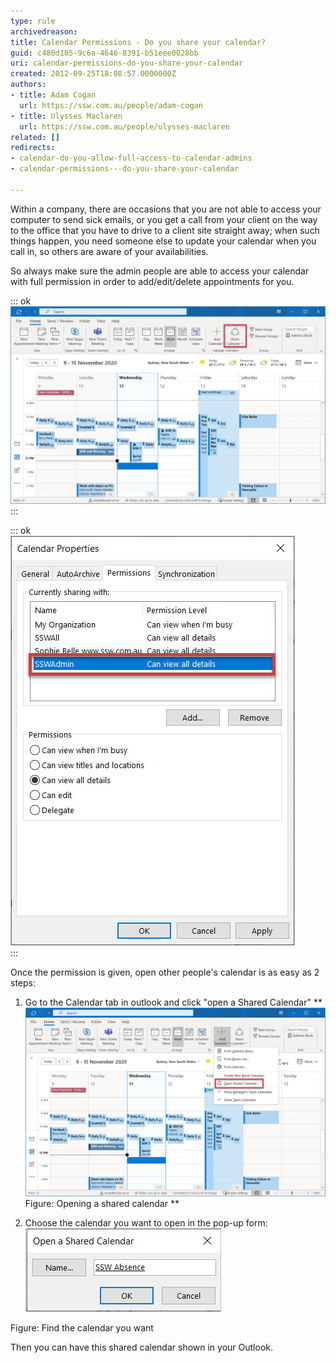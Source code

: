 ```yaml
---
type: rule
archivedreason: 
title: Calendar Permissions - Do you share your calendar?
guid: c480d105-9c6a-4646-8391-b51eee0028bb
uri: calendar-permissions-do-you-share-your-calendar
created: 2012-09-25T18:08:57.0000000Z
authors:
- title: Adam Cogan
  url: https://ssw.com.au/people/adam-cogan
- title: Ulysses Maclaren
  url: https://ssw.com.au/people/ulysses-maclaren
related: []
redirects:
- calendar-do-you-allow-full-access-to-calendar-admins
- calendar-permissions---do-you-share-your-calendar

---
```


Within a company, there are occasions that you are not able to access your computer to send sick emails, or you get a call from your client on the way to the office that you have to drive to a client site straight away; when such things happen, you need someone else to update your calendar when you call in, so others are aware of your availabilities.

<!--endintro-->

So always make sure the admin people are able to access your calendar with full permission in order to add/edit/delete appointments for you.


::: ok  
![Figure: Click on "Calendar Permissions"](Share-Calendar.jpg)  
:::


::: ok  
![Figure: Give admins full access to your calendar](Permissions.jpg)  
:::

Once the permission is given, open other people's calendar is as easy as 2 steps:

1. Go to the Calendar tab in outlook and click "open a Shared Calendar"
 **![](Shared-Calendar.jpg)Figure: Opening a shared calendar
** 


2. Choose the calendar you want to open in the pop-up form:![](SSWAbsence.jpg)

Figure: Find the calendar you want


Then you can have this shared calendar shown in your Outlook.
